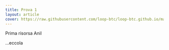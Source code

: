 ```yaml
---
title: Prova 1
layout: article
cover: https://raw.githubusercontent.com/loop-btc/loop-btc.github.io/master/assets/images/btc_header.jpg
---
```


Prima risorsa Anil

<!--more-->

...eccola
